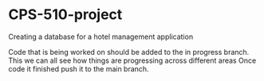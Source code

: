 # CPS-510-project
Creating a database for a hotel management application

Code that is being worked on should be added to the in progress branch. This we can all see how things are progressing across different areas
Once code it finished push it to the main branch.
